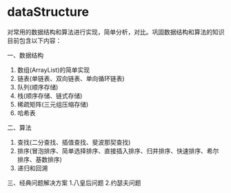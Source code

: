 # dataStructure
对常用的数据结构和算法进行实现，简单分析，对比。巩固数据结构和算法的知识
目前包含以下内容：

一、数据结构
1. 数组(ArrayList)的简单实现
2. 链表(单链表、双向链表、单向循环链表)
3. 队列(顺序存储)
4. 栈(顺序存储、链式存储)
5. 稀疏矩阵(三元组压缩存储)
6. 哈希表

二、算法
1. 查找(二分查找、插值查找、斐波那契查找)
2. 排序(冒泡排序、简单选择排序、直接插入排序、归并排序、快速排序、希尔排序、基数排序)
3. 递归和回溯

三、经典问题解决方案
1.八皇后问题
2.约瑟夫问题



